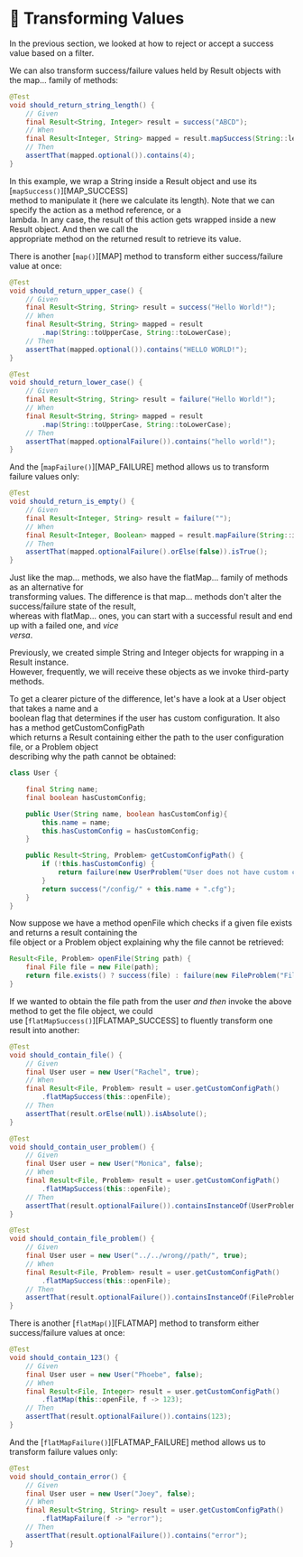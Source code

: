 # 🧩 Transforming Values

In the previous section, we looked at how to reject or accept a success value based on a filter.

We can also transform success/failure values held by Result objects with the map... family of methods:

```java
@Test
void should_return_string_length() {
    // Given
    final Result<String, Integer> result = success("ABCD");
    // When
    final Result<Integer, String> mapped = result.mapSuccess(String::length);
    // Then
    assertThat(mapped.optional()).contains(4);
}
```

In this example, we wrap a String inside a Result object and use its \[`mapSuccess()`]\[MAP_SUCCESS]\
method to manipulate it (here we calculate its length). Note that we can specify the action as a method reference, or a\
lambda. In any case, the result of this action gets wrapped inside a new Result object. And then we call the\
appropriate method on the returned result to retrieve its value.

There is another \[`map()`]\[MAP] method to transform either success/failure value at once:

```java
@Test
void should_return_upper_case() {
    // Given
    final Result<String, String> result = success("Hello World!");
    // When
    final Result<String, String> mapped = result
        .map(String::toUpperCase, String::toLowerCase);
    // Then
    assertThat(mapped.optional()).contains("HELLO WORLD!");
}

@Test
void should_return_lower_case() {
    // Given
    final Result<String, String> result = failure("Hello World!");
    // When
    final Result<String, String> mapped = result
        .map(String::toUpperCase, String::toLowerCase);
    // Then
    assertThat(mapped.optionalFailure()).contains("hello world!");
}
```

And the \[`mapFailure()`]\[MAP_FAILURE] method allows us to transform failure values only:

```java
@Test
void should_return_is_empty() {
    // Given
    final Result<Integer, String> result = failure("");
    // When
    final Result<Integer, Boolean> mapped = result.mapFailure(String::isEmpty);
    // Then
    assertThat(mapped.optionalFailure().orElse(false)).isTrue();
}
```

Just like the map... methods, we also have the flatMap... family of methods as an alternative for\
transforming values. The difference is that map... methods don't alter the success/failure state of the result,\
whereas with flatMap... ones, you can start with a successful result and end up with a failed one, and _vice_\
_versa_.

Previously, we created simple String and Integer objects for wrapping in a Result instance.\
However, frequently, we will receive these objects as we invoke third-party methods.

To get a clearer picture of the difference, let's have a look at a User object that takes a name and a\
boolean flag that determines if the user has custom configuration. It also has a method getCustomConfigPath\
which returns a Result containing either the path to the user configuration file, or a Problem object\
describing why the path cannot be obtained:

```java
class User {

    final String name;
    final boolean hasCustomConfig;

    public User(String name, boolean hasCustomConfig){
        this.name = name;
        this.hasCustomConfig = hasCustomConfig;
    }

    public Result<String, Problem> getCustomConfigPath() {
        if (!this.hasCustomConfig) {
            return failure(new UserProblem("User does not have custom configuration"));
        }
        return success("/config/" + this.name + ".cfg");
    }
}
```

Now suppose we have a method openFile which checks if a given file exists and returns a result containing the\
file object or a Problem object explaining why the file cannot be retrieved:

```java
Result<File, Problem> openFile(String path) {
    final File file = new File(path);
    return file.exists() ? success(file) : failure(new FileProblem("File does not exist"));
}
```

If we wanted to obtain the file path from the user _and then_ invoke the above method to get the file object, we could\
use \[`flatMapSuccess()`]\[FLATMAP_SUCCESS] to fluently transform one result into another:

```java
@Test
void should_contain_file() {
    // Given
    final User user = new User("Rachel", true);
    // When
    final Result<File, Problem> result = user.getCustomConfigPath()
        .flatMapSuccess(this::openFile);
    // Then
    assertThat(result.orElse(null)).isAbsolute();
}

@Test
void should_contain_user_problem() {
    // Given
    final User user = new User("Monica", false);
    // When
    final Result<File, Problem> result = user.getCustomConfigPath()
        .flatMapSuccess(this::openFile);
    // Then
    assertThat(result.optionalFailure()).containsInstanceOf(UserProblem.class);
}

@Test
void should_contain_file_problem() {
    // Given
    final User user = new User("../../wrong//path/", true);
    // When
    final Result<File, Problem> result = user.getCustomConfigPath()
        .flatMapSuccess(this::openFile);
    // Then
    assertThat(result.optionalFailure()).containsInstanceOf(FileProblem.class);
}
```

There is another \[`flatMap()`]\[FLATMAP] method to transform either success/failure values at once:

```java
@Test
void should_contain_123() {
    // Given
    final User user = new User("Phoebe", false);
    // When
    final Result<File, Integer> result = user.getCustomConfigPath()
        .flatMap(this::openFile, f -> 123);
    // Then
    assertThat(result.optionalFailure()).contains(123);
}
```

And the \[`flatMapFailure()`]\[FLATMAP_FAILURE] method allows us to transform failure values only:

```java
@Test
void should_contain_error() {
    // Given
    final User user = new User("Joey", false);
    // When
    final Result<String, String> result = user.getCustomConfigPath()
        .flatMapFailure(f -> "error");
    // Then
    assertThat(result.optionalFailure()).contains("error");
}
```
